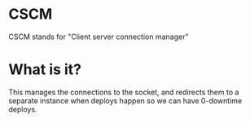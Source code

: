 # CSCM

CSCM stands for "Client server connection manager"

# What is it?

This manages the connections to the socket, and redirects them to a separate instance when deploys happen so we can have 0-downtime deploys.
